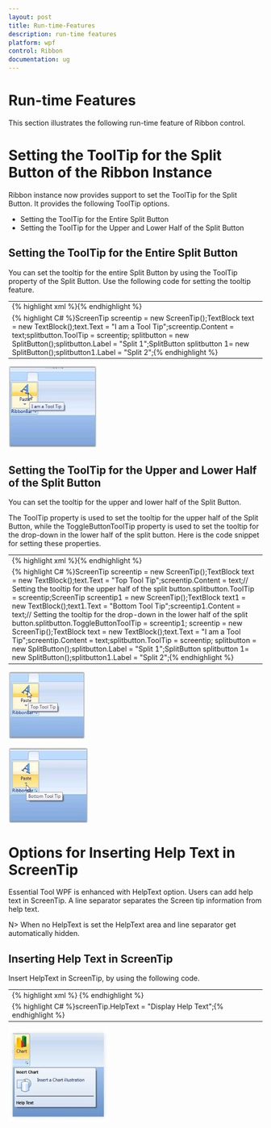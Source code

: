 ```yaml
---
layout: post
title: Run-time-Features
description: run-time features
platform: wpf
control: Ribbon
documentation: ug
---
```


# Run-time Features

This section illustrates the following run-time feature of Ribbon control. 

# Setting the ToolTip for the Split Button of the Ribbon Instance

Ribbon instance now provides support to set the ToolTip for the Split Button. It provides the following ToolTip options.

* Setting the ToolTip for the Entire Split Button
* Setting the ToolTip for the Upper and Lower Half of the Split Button





## Setting the ToolTip for the Entire Split Button

You can set the tooltip for the entire Split Button by using the ToolTip property of the Split Button. Use the following code for setting the tooltip feature.



<table>
<tr>
<td>
{% highlight xml %}<syncfusion:SplitButton Label="Paste" SizeForm="Large" ><syncfusion:SplitButton.ToolTip><syncfusion:ScreenTip Description="Split Button Tooltip" VerticalOffset="32"><TextBlock Text="I am a Tool Tip" /></syncfusion:ScreenTip></syncfusion:SplitButton.ToolTip></syncfusion:SplitButton>{% endhighlight %}</td></tr>
<tr>
<td>
{% highlight C# %}ScreenTip screentip = new ScreenTip();TextBlock text = new TextBlock();text.Text = "I am a Tool Tip";screentip.Content = text;splitbutton.ToolTip = screentip; splitbutton = new SplitButton();splitbutton.Label = "Split 1";SplitButton splitbutton 1= new SplitButton();splitbutton1.Label = "Split 2";{% endhighlight %}</td></tr>
</table>


![](Run-time-Features_images/Run-time-Features_img1.jpeg)



## Setting the ToolTip for the Upper and Lower Half of the Split Button

You can set the tooltip for the upper and lower half of the Split Button.

The ToolTip property is used to set the tooltip for the upper half of the Split Button, while the ToggleButtonToolTip property is used to set the tooltip for the drop-down in the lower half of the split button. Here is the code snippet for setting these properties.



<table>
<tr>
<td>
{% highlight xml %}<syncfusion:SplitButton Label="Paste" SizeForm="Large" ><syncfusion:SplitButton.ToolTip><syncfusion:ScreenTip Description="Split Button Tooltip" VerticalOffset="32"><TextBlock Text="Top Tool Tip" /></syncfusion:ScreenTip></syncfusion:SplitButton.ToolTip><syncfusion:SplitButton.ToggleButtonToolTip><syncfusion:ScreenTip Description="Toggle Button Tooltip" VerticalOffset="29"><TextBlock Text="Bottom Tool Tip" /></syncfusion:ScreenTip></syncfusion:SplitButton.ToggleButtonToolTip></syncfusion:SplitButton>{% endhighlight %}</td></tr>
<tr>
<td>
{% highlight C# %}ScreenTip screentip = new ScreenTip();TextBlock text = new TextBlock();text.Text = "Top Tool Tip";screentip.Content = text;// Setting the tooltip for the upper half of the split button.splitbutton.ToolTip = screentip;ScreenTip screentip1 = new ScreenTip();TextBlock text1 = new TextBlock();text1.Text = "Bottom Tool Tip";screentip1.Content = text;// Setting the tooltip for the drop-down in the lower half of the split button.splitbutton.ToggleButtonToolTip = screentip1; screentip = new ScreenTip();TextBlock text = new TextBlock();text.Text = "I am a Tool Tip";screentip.Content = text;splitbutton.ToolTip = screentip; splitbutton = new SplitButton();splitbutton.Label = "Split 1";SplitButton splitbutton 1= new SplitButton();splitbutton1.Label = "Split 2";{% endhighlight %}</td></tr>
</table>


![](Run-time-Features_images/Run-time-Features_img2.jpeg)




![](Run-time-Features_images/Run-time-Features_img3.jpeg)




# Options for Inserting Help Text in ScreenTip

Essential Tool WPF is enhanced with HelpText option. Users can add help text in ScreenTip. A line separator separates the Screen tip information from help text. 

N> When no HelpText is set the HelpText area and line separator get automatically hidden.



## Inserting Help Text in ScreenTip

Insert HelpText in ScreenTip, by using the following code.



<table>
<tr>
<td>
{% highlight xml %}<syncfusion:ScreenTip Name="screenTip" HelpText="Help Text" Description="Insert Chart" ImageSource="{StaticResource Shapes}">    <TextBlock Width="150" TextWrapping="Wrap" Text="Insert a Chart illustration" /></syncfusion:ScreenTip>{% endhighlight %}</td></tr>
<tr>
<td colspan = "2">
{% highlight C# %}screenTip.HelpText = "Display Help Text";{% endhighlight %}</td></tr>
</table>


![](Run-time-Features_images/Run-time-Features_img4.jpeg)




